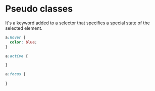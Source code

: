 # Pseudo classes

It's a keyword added to a selector that specifies a special state of the selected element.

```css
a:hover {
  color: blue;
}
```

```css
a:active {

}
```

```css
a:focus {
  
}
```
